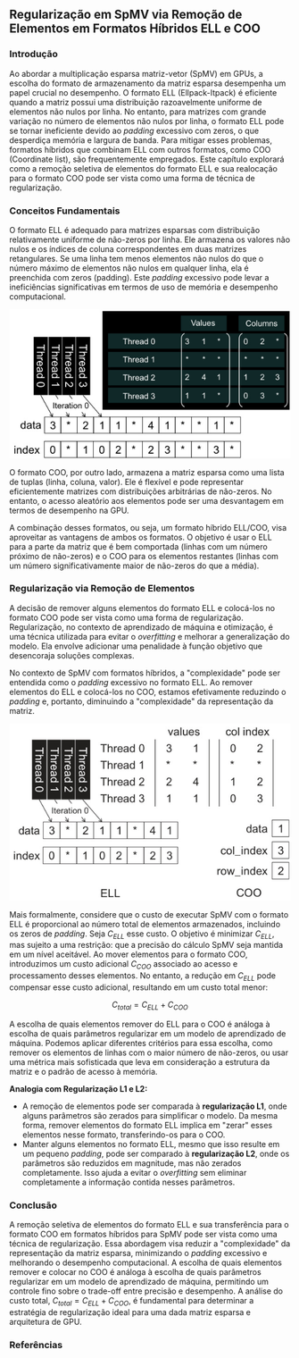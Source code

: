 ## Regularização em SpMV via Remoção de Elementos em Formatos Híbridos ELL e COO

### Introdução

Ao abordar a multiplicação esparsa matriz-vetor (SpMV) em GPUs, a escolha do formato de armazenamento da matriz esparsa desempenha um papel crucial no desempenho. O formato ELL (Ellpack-Itpack) é eficiente quando a matriz possui uma distribuição razoavelmente uniforme de elementos não nulos por linha. No entanto, para matrizes com grande variação no número de elementos não nulos por linha, o formato ELL pode se tornar ineficiente devido ao *padding* excessivo com zeros, o que desperdiça memória e largura de banda. Para mitigar esses problemas, formatos híbridos que combinam ELL com outros formatos, como COO (Coordinate list), são frequentemente empregados. Este capítulo explorará como a remoção seletiva de elementos do formato ELL e sua realocação para o formato COO pode ser vista como uma forma de técnica de regularização.

### Conceitos Fundamentais

O formato ELL é adequado para matrizes esparsas com distribuição relativamente uniforme de não-zeros por linha. Ele armazena os valores não nulos e os índices de coluna correspondentes em duas matrizes retangulares. Se uma linha tem menos elementos não nulos do que o número máximo de elementos não nulos em qualquer linha, ela é preenchida com zeros (padding). Este *padding* excessivo pode levar a ineficiências significativas em termos de uso de memória e desempenho computacional.

![ELL format representation showing padded data and reordered indices for parallel sparse matrix processing.](./../images/image2.jpg)

O formato COO, por outro lado, armazena a matriz esparsa como uma lista de tuplas (linha, coluna, valor). Ele é flexível e pode representar eficientemente matrizes com distribuições arbitrárias de não-zeros. No entanto, o acesso aleatório aos elementos pode ser uma desvantagem em termos de desempenho na GPU.

A combinação desses formatos, ou seja, um formato híbrido ELL/COO, visa aproveitar as vantagens de ambos os formatos. O objetivo é usar o ELL para a parte da matriz que é bem comportada (linhas com um número próximo de não-zeros) e o COO para os elementos restantes (linhas com um número significativamente maior de não-zeros do que a média).

### Regularização via Remoção de Elementos

A decisão de remover alguns elementos do formato ELL e colocá-los no formato COO pode ser vista como uma forma de regularização. Regularização, no contexto de aprendizado de máquina e otimização, é uma técnica utilizada para evitar o *overfitting* e melhorar a generalização do modelo. Ela envolve adicionar uma penalidade à função objetivo que desencoraja soluções complexas.

No contexto de SpMV com formatos híbridos, a "complexidade" pode ser entendida como o *padding* excessivo no formato ELL. Ao remover elementos do ELL e colocá-los no COO, estamos efetivamente reduzindo o *padding* e, portanto, diminuindo a "complexidade" da representação da matriz.

![Hybrid ELL and COO method for sparse matrix-vector multiplication, balancing memory access and workload distribution.](./../images/image1.jpg)

Mais formalmente, considere que o custo de executar SpMV com o formato ELL é proporcional ao número total de elementos armazenados, incluindo os zeros de *padding*. Seja $C_{ELL}$ esse custo. O objetivo é minimizar $C_{ELL}$, mas sujeito a uma restrição: que a precisão do cálculo SpMV seja mantida em um nível aceitável. Ao mover elementos para o formato COO, introduzimos um custo adicional $C_{COO}$ associado ao acesso e processamento desses elementos. No entanto, a redução em $C_{ELL}$ pode compensar esse custo adicional, resultando em um custo total menor:

$$C_{total} = C_{ELL} + C_{COO}$$

A escolha de quais elementos remover do ELL para o COO é análoga à escolha de quais parâmetros regularizar em um modelo de aprendizado de máquina. Podemos aplicar diferentes critérios para essa escolha, como remover os elementos de linhas com o maior número de não-zeros, ou usar uma métrica mais sofisticada que leva em consideração a estrutura da matriz e o padrão de acesso à memória.

**Analogia com Regularização L1 e L2:**

- A remoção de elementos pode ser comparada à **regularização L1**, onde alguns parâmetros são zerados para simplificar o modelo. Da mesma forma, remover elementos do formato ELL implica em "zerar" esses elementos nesse formato, transferindo-os para o COO.
- Manter alguns elementos no formato ELL, mesmo que isso resulte em um pequeno *padding*, pode ser comparado à **regularização L2**, onde os parâmetros são reduzidos em magnitude, mas não zerados completamente. Isso ajuda a evitar o *overfitting* sem eliminar completamente a informação contida nesses parâmetros.

### Conclusão

A remoção seletiva de elementos do formato ELL e sua transferência para o formato COO em formatos híbridos para SpMV pode ser vista como uma técnica de regularização. Essa abordagem visa reduzir a "complexidade" da representação da matriz esparsa, minimizando o *padding* excessivo e melhorando o desempenho computacional. A escolha de quais elementos remover e colocar no COO é análoga à escolha de quais parâmetros regularizar em um modelo de aprendizado de máquina, permitindo um controle fino sobre o trade-off entre precisão e desempenho. A análise do custo total, $C_{total} = C_{ELL} + C_{COO}$, é fundamental para determinar a estratégia de regularização ideal para uma dada matriz esparsa e arquitetura de GPU.

### Referências
<!-- END -->